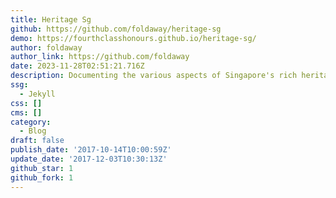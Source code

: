 ```yaml
---
title: Heritage Sg
github: https://github.com/foldaway/heritage-sg
demo: https://fourthclasshonours.github.io/heritage-sg/
author: foldaway
author_link: https://github.com/foldaway
date: 2023-11-28T02:51:21.716Z
description: Documenting the various aspects of Singapore's rich heritage
ssg:
  - Jekyll
css: []
cms: []
category:
  - Blog
draft: false
publish_date: '2017-10-14T10:00:59Z'
update_date: '2017-12-03T10:30:13Z'
github_star: 1
github_fork: 1
---
```

